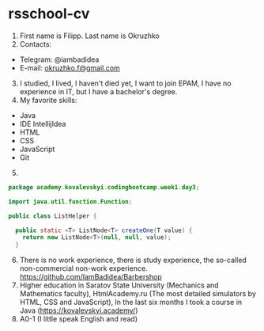 # rsschool-cv
1. First name is Filipp. Last name is Okruzhko
2. Contacts: 
* Telegram: @iambadidea
* E-mail: okruzhko.f@gmail.com
3. I studied, I lived, I haven't died yet, I want to join EPAM, I have no experience in IT, but I have a bachelor's degree.
4. My favorite skills:
* Java
* IDE IntellijIdea
* HTML
* CSS
* JavaScript
* Git
5. 
```java
package academy.kovalevskyi.codingbootcamp.week1.day3;

import java.util.function.Function;

public class ListHelper {

  public static <T> ListNode<T> createOne(T value) {
    return new ListNode<T>(null, null, value);
  }
   ```
6. There is no work experience, there is study experience, the so-called non-commercial non-work experience.
<br>https://github.com/IamBadidea/Barbershop
8. Higher education in Saratov State University (Mechanics and Mathematics faculty), HtmlAcademy.ru (The most detailed simulators
by HTML, CSS and JavaScript), In the last six months I took a course in Java (https://kovalevskyi.academy/)
9. A0-1 (I little speak English and read)
